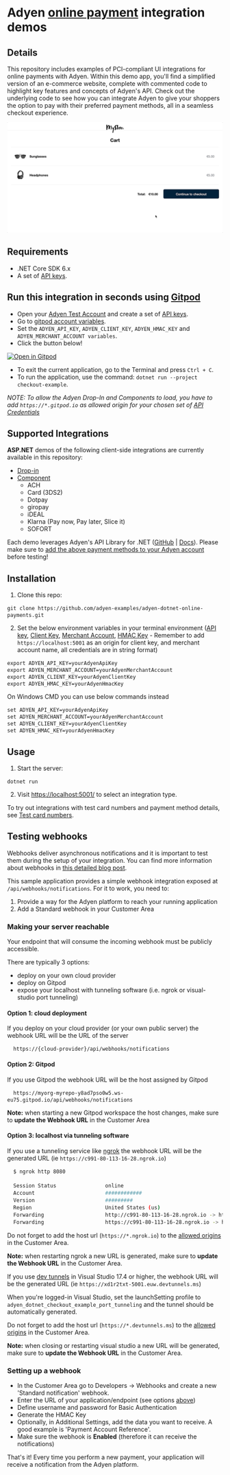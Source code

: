 # Adyen [online payment](https://docs.adyen.com/checkout) integration demos

## Details

This repository includes examples of PCI-compliant UI integrations for online payments with Adyen. Within this demo app, you'll find a simplified version of an e-commerce website, complete with commented code to highlight key features and concepts of Adyen's API. Check out the underlying code to see how you can integrate Adyen to give your shoppers the option to pay with their preferred payment methods, all in a seamless checkout experience.

![Card checkout demo](wwwroot/images/cardcheckout.gif)

## Requirements

- .NET Core SDK 6.x
- A set of [API keys](https://docs.adyen.com/user-management/how-to-get-the-api-key).


## Run this integration in seconds using [Gitpod](https://gitpod.io/)

* Open your [Adyen Test Account](https://ca-test.adyen.com/ca/ca/overview/default.shtml) and create a set of [API keys](https://docs.adyen.com/user-management/how-to-get-the-api-key).
* Go to [gitpod account variables](https://gitpod.io/variables).
* Set the `ADYEN_API_KEY`, `ADYEN_CLIENT_KEY`, `ADYEN_HMAC_KEY` and `ADYEN_MERCHANT_ACCOUNT variables`.
* Click the button below!

[![Open in Gitpod](https://gitpod.io/button/open-in-gitpod.svg)](https://gitpod.io/#https://github.com/adyen-examples/adyen-dotnet-online-payments/tree/main/checkout-example)

* To exit the current application, go to the Terminal and press `Ctrl + C`.
* To run the application, use the command: `dotnet run --project checkout-example`.

_NOTE: To allow the Adyen Drop-In and Components to load, you have to add `https://*.gitpod.io` as allowed origin for your chosen set of [API Credentials](https://ca-test.adyen.com/ca/ca/config/api_credentials_new.shtml)_


## Supported Integrations

**ASP.NET** demos of the following client-side integrations are currently available in this repository:

- [Drop-in](https://docs.adyen.com/checkout/drop-in-web)
- [Component](https://docs.adyen.com/checkout/components-web)
  - ACH
  - Card (3DS2)
  - Dotpay
  - giropay
  - iDEAL
  - Klarna (Pay now, Pay later, Slice it)
  - SOFORT

Each demo leverages Adyen's API Library for .NET ([GitHub](https://github.com/Adyen/adyen-dotnet-api-library) | [Docs](https://docs.adyen.com/development-resources/libraries#csharp)). Please make sure to [add the above payment methods to your Adyen account](https://docs.adyen.com/payment-methods#add-payment-methods-to-your-account) before testing!


## Installation

1. Clone this repo:

```
git clone https://github.com/adyen-examples/adyen-dotnet-online-payments.git
```

2. Set the below environment variables in your terminal environment ([API key](https://docs.adyen.com/user-management/how-to-get-the-api-key), [Client Key](https://docs.adyen.com/user-management/client-side-authentication), [Merchant Account](https://docs.adyen.com/account/account-structure), [HMAC Key](https://docs.adyen.com/development-resources/webhooks/verify-hmac-signatures) - Remember to add `https://localhost:5001` as an origin for client key, and merchant account name, all credentials are in string format)

```shell
export ADYEN_API_KEY=yourAdyenApiKey
export ADYEN_MERCHANT_ACCOUNT=yourAdyenMerchantAccount
export ADYEN_CLIENT_KEY=yourAdyenClientKey
export ADYEN_HMAC_KEY=yourAdyenHmacKey
```

On Windows CMD you can use below commands instead

```shell
set ADYEN_API_KEY=yourAdyenApiKey
set ADYEN_MERCHANT_ACCOUNT=yourAdyenMerchantAccount
set ADYEN_CLIENT_KEY=yourAdyenClientKey
set ADYEN_HMAC_KEY=yourAdyenHmacKey
```

## Usage

1. Start the server:

```
dotnet run
```

2. Visit [https://localhost:5001/](https://localhost:5001/) to select an integration type.

To try out integrations with test card numbers and payment method details, see [Test card numbers](https://docs.adyen.com/development-resources/test-cards/test-card-numbers).


## Testing webhooks

Webhooks deliver asynchronous notifications and it is important to test them during the setup of your integration. You can find more information about webhooks in [this detailed blog post](https://www.adyen.com/blog/Integrating-webhooks-notifications-with-Adyen-Checkout).

This sample application provides a simple webhook integration exposed at `/api/webhooks/notifications`. For it to work, you need to:

1. Provide a way for the Adyen platform to reach your running application
2. Add a Standard webhook in your Customer Area

### Making your server reachable

Your endpoint that will consume the incoming webhook must be publicly accessible.

There are typically 3 options:
* deploy on your own cloud provider
* deploy on Gitpod
* expose your localhost with tunneling software (i.e. ngrok or visual-studio port tunneling)

#### Option 1: cloud deployment
If you deploy on your cloud provider (or your own public server) the webhook URL will be the URL of the server 
```
  https://{cloud-provider}/api/webhooks/notifications
```

#### Option 2: Gitpod
If you use Gitpod the webhook URL will be the host assigned by Gitpod
```
  https://myorg-myrepo-y8ad7pso0w5.ws-eu75.gitpod.io/api/webhooks/notifications
```
**Note:** when starting a new Gitpod workspace the host changes, make sure to **update the Webhook URL** in the Customer Area

#### Option 3: localhost via tunneling software
If you use a tunneling service like [ngrok](ngrok) the webhook URL will be the generated URL (ie `https://c991-80-113-16-28.ngrok.io`)

```bash
  $ ngrok http 8080
  
  Session Status                online                                                                                           
  Account                       ############                                                                      
  Version                       #########                                                                                          
  Region                        United States (us)                                                                                 
  Forwarding                    http://c991-80-113-16-28.ngrok.io -> http://localhost:8080                                       
  Forwarding                    https://c991-80-113-16-28.ngrok.io -> http://localhost:8080           
```

Do not forget to add the host url (`https://*.ngrok.io`) to the [allowed origins](https://ca-test.adyen.com/ca/ca/config/api_credentials_new.shtml) in the Customer Area.

**Note:** when restarting ngrok a new URL is generated, make sure to **update the Webhook URL** in the Customer Area.

If you use [dev tunnels](https://devblogs.microsoft.com/visualstudio/public-preview-of-dev-tunnels-in-visual-studio-for-asp-net-core-projects/) in Visual Studio 17.4 or higher, the webhook URL will be the generated URL (ie `https://xd1r2txt-5001.euw.devtunnels.ms`)

When you're logged-in Visual Studio, set the launchSetting profile to `adyen_dotnet_checkout_example_port_tunneling` and the tunnel should be automatically generated. 

Do not forget to add the host url (`https://*.devtunnels.ms`) to the [allowed origins](https://ca-test.adyen.com/ca/ca/config/api_credentials_new.shtml) in the Customer Area.

**Note:** when closing or restarting visual studio a new URL will be generated, make sure to **update the Webhook URL** in the Customer Area.

### Setting up a webhook

* In the Customer Area go to Developers -> Webhooks and create a new 'Standard notification' webhook.
* Enter the URL of your application/endpoint (see options [above](#making-your-server-reachable))
* Define username and password for Basic Authentication
* Generate the HMAC Key
* Optionally, in Additional Settings, add the data you want to receive. A good example is 'Payment Account Reference'.
* Make sure the webhook is **Enabled** (therefore it can receive the notifications)

That's it! Every time you perform a new payment, your application will receive a notification from the Adyen platform.
